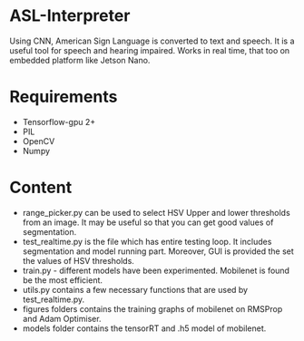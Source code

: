 # ASL-Interpreter
Using CNN, American Sign Language is converted to text and speech. It is a useful tool for speech and hearing impaired. Works in real time, that too on embedded platform like Jetson Nano.

# Requirements
- Tensorflow-gpu 2+
- PIL
- OpenCV
- Numpy

# Content
- range_picker.py can be used to select HSV Upper and lower thresholds from an image. It may be useful so that you can get good values of segmentation.
- test_realtime.py is the file which has entire testing loop. It includes segmentation and model running part. Moreover,  GUI is provided the set the values of HSV thresholds.
- train.py - different models have been experimented. Mobilenet is found be the most efficient.
- utils.py contains a few necessary functions that are used by test_realtime.py.
- figures folders contains the training graphs of mobilenet on RMSProp and Adam Optimiser.
- models folder contains the tensorRT and .h5 model of mobilenet.
